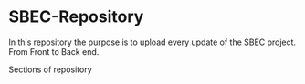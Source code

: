 # SBEC-Repository
In this repository the purpose is to upload every update of the SBEC project. From Front to Back end.

Sections of repository
